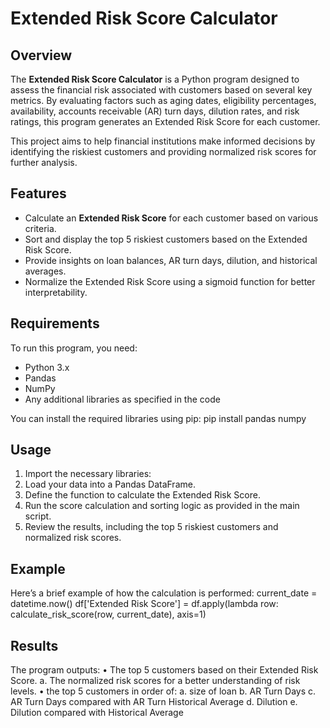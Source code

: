 # Extended Risk Score Calculator

## Overview
The **Extended Risk Score Calculator** is a Python program designed to assess the financial risk associated with customers based on several key metrics. By evaluating factors such as aging dates, eligibility percentages, availability, accounts receivable (AR) turn days, dilution rates, and risk ratings, this program generates an Extended Risk Score for each customer. 

This project aims to help financial institutions make informed decisions by identifying the riskiest customers and providing normalized risk scores for further analysis.

## Features
- Calculate an **Extended Risk Score** for each customer based on various criteria.
- Sort and display the top 5 riskiest customers based on the Extended Risk Score.
- Provide insights on loan balances, AR turn days, dilution, and historical averages.
- Normalize the Extended Risk Score using a sigmoid function for better interpretability.

## Requirements
To run this program, you need:
- Python 3.x
- Pandas
- NumPy
- Any additional libraries as specified in the code

You can install the required libraries using pip:
pip install pandas numpy

## Usage

1. Import the necessary libraries:
2. Load your data into a Pandas DataFrame.
3. Define the function to calculate the Extended Risk Score.
4. Run the score calculation and sorting logic as provided in the main script.
5. Review the results, including the top 5 riskiest customers and normalized risk scores.

## Example

Here’s a brief example of how the calculation is performed:
current_date = datetime.now()
df['Extended Risk Score'] = df.apply(lambda row: calculate_risk_score(row, current_date), axis=1)

## Results

The program outputs:
• The top 5 customers based on their Extended Risk Score.
  a. The normalized risk scores for a better understanding of risk levels.
• the top 5 customers in order of:
  a. size of loan
  b. AR Turn Days
  c. AR Turn Days compared with AR Turn Historical Average
  d. Dilution
  e. Dilution compared with Historical Average

